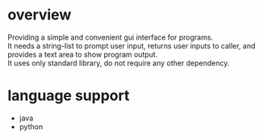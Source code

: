 # overview
Providing a simple and convenient gui interface for programs.   
It needs a string-list to prompt user input, returns user inputs to caller, and provides a text area to show program output.  
It uses only standard library, do not require any other dependency.  
# language support
* java
* python
